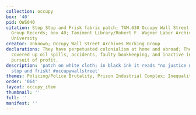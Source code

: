 ```yaml
---
collection: occupy
box: '40'
pid: OWS040
citation: Stop Stop and Frisk fabric patch; TAM.630 Occupy Wall Street Archives Working
  Group Records; box 40; Tamiment Library/Robert F. Wagner Labor Archives, New York
  University
creator: Unknown; Occupy Wall Street Archives Working Group
declarations: They have perpetuated colonialism at home and abroad; They have purposely
  covered up oil spills, accidents, faulty bookkeeping, and inactive ingredients in
  pursuit of profit.
description: 'patch on white cloth; in black ink it reads "no justice no peace. end
  stop and frisk! #occupywallstreet'
themes: Policing/Police Brutality, Prison Industrial Complex; Inequality and Discrimination
order: '064'
layout: occupy_item
thumbnail: ''
full: ''
manifest: ''
---
```

